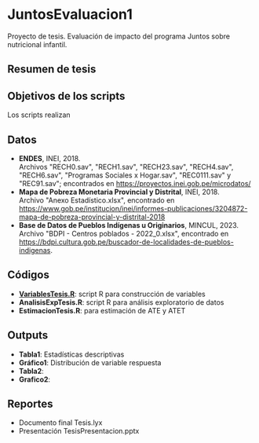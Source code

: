 # JuntosEvaluacion1

Proyecto de tesis. Evaluación de impacto del programa Juntos sobre nutricional infantil. 

## Resumen de tesis


## Objetivos de los scripts
Los scripts realizan 

## Datos
- **ENDES**, INEI, 2018. \
Archivos "RECH0.sav", "RECH1.sav", "RECH23.sav", "RECH4.sav", "RECH6.sav", "Programas Sociales x Hogar.sav", "REC0111.sav" y "REC91.sav"; encontrados en  https://proyectos.inei.gob.pe/microdatos/
- **Mapa de Pobreza Monetaria Provincial y Distrital**, INEI, 2018. \
Archivo "Anexo Estadístico.xlsx", encontrado en https://www.gob.pe/institucion/inei/informes-publicaciones/3204872-mapa-de-pobreza-provincial-y-distrital-2018
- **Base de Datos de Pueblos Indígenas u Originarios**, MINCUL, 2023. \
Archivo "BDPI - Centros poblados - 2022_0.xlsx", encontrado en https://bdpi.cultura.gob.pe/buscador-de-localidades-de-pueblos-indigenas.

## Códigos
- [**VariablesTesis.R**](https://github.com/vasquezbeltran/EvaluacionJuntos/blob/main/VariablesTesis.R): script R para construcción de variables
- **AnalisisExpTesis.R**: script R para análisis exploratorio de datos
- **EstimacionTesis.R**: para estimación de ATE y ATET

## Outputs
- **Tabla1**: Estadísticas descriptivas
- **Gráfico1**: Distribución de variable respuesta 
- **Tabla2**: 
- **Grafico2**: 

## Reportes
- Documento final Tesis.lyx
- Presentación TesisPresentacion.pptx
